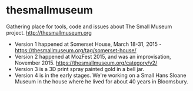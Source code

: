 # thesmallmuseum
Gathering place for tools, code and issues about The Small Museum project. http://thesmallmuseum.org
 * Version 1 happened at Somerset House, March 18-31, 2015 - https://thesmallmuseum.org/tag/somerset-house/
 * Version 2 happened at MozFest 2015, and was an improvisation, November 2015. https://thesmallmuseum.org/category/v2/
 * Version 3 is a 3D print spray painted gold in a bell jar.
 * Version 4 is in the early stages. We're working on a Small Hans Sloane Museum in the house where he lived for about 40 years in Bloomsbury.
